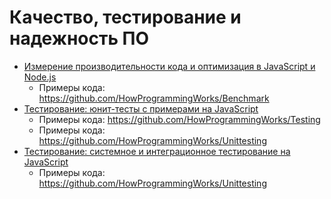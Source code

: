 # Качество, тестирование и надежность ПО

- [Измерение производительности кода и оптимизация в JavaScript и Node.js](https://youtu.be/sanq2X7Re8o)
  - Примеры кода: https://github.com/HowProgrammingWorks/Benchmark
- [Тестирование: юнит-тесты с примерами на JavaScript](https://youtu.be/CszugIag2TA)
  - Примеры кода: https://github.com/HowProgrammingWorks/Testing
  - Примеры кода: https://github.com/HowProgrammingWorks/Unittesting
- [Тестирование: системное и интеграционное тестирование на JavaScript](https://youtu.be/OuKu_6H_6gE)
  - Примеры кода: https://github.com/HowProgrammingWorks/Unittesting
